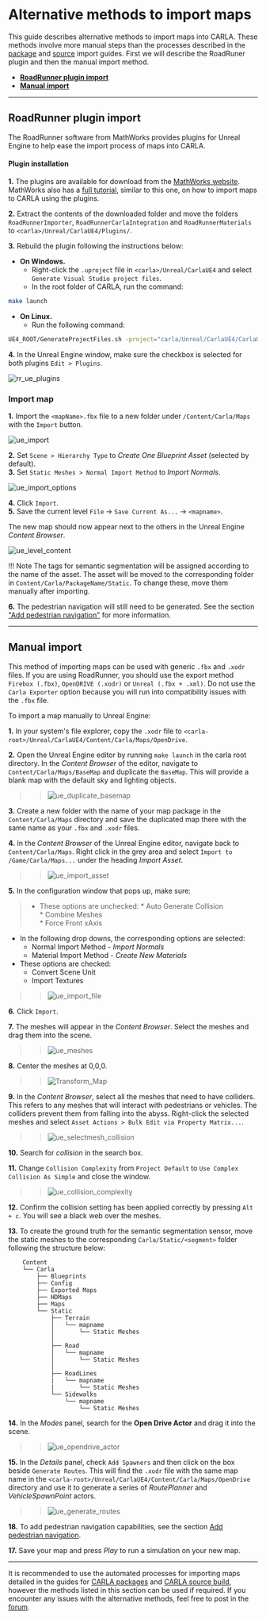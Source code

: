 # Alternative methods to import maps

This guide describes alternative methods to import maps into CARLA. These methods involve more manual steps than the processes described in the [package](tuto_M_add_map_package.md) and [source](tuto_M_add_map_source.md) import guides. First we will describe the RoadRuner plugin and then the manual import method.

- [__RoadRunner plugin import__](#roadrunner-plugin-import)
- [__Manual import__](#manual-import)

---

## RoadRunner plugin import

The RoadRunner software from MathWorks provides plugins for Unreal Engine to help ease the import process of maps into CARLA. 

#### Plugin installation

__1.__ The plugins are available for download from the [MathWorks website](https://www.mathworks.com/help/roadrunner/ug/Downloading-Plugins.html). MathWorks also has a [full tutorial](https://www.mathworks.com/help/roadrunner/ug/Exporting-to-CARLA.html), similar to this one, on how to import maps to CARLA using the plugins.

__2.__ Extract the contents of the downloaded folder and move the folders `RoadRunnerImporter`, `RoadRunnerCarlaIntegration` and `RoadRunnerMaterials` to `<carla>/Unreal/CarlaUE4/Plugins/`.

__3.__ Rebuild the plugin following the instructions below:  

*   __On Windows.__  
	* Right-click the `.uproject` file in `<carla>/Unreal/CarlaUE4` and select `Generate Visual Studio project files`.  
	* In the root folder of CARLA, run the command:

```sh
make launch
```

*   __On Linux.__  
	* Run the following command:  
```sh
UE4_ROOT/GenerateProjectFiles.sh -project="carla/Unreal/CarlaUE4/CarlaUE4.uproject" -game -engine
```

__4.__ In the Unreal Engine window, make sure the checkbox is selected for both plugins `Edit > Plugins`. 

![rr_ue_plugins](img/rr-ue4_plugins.jpg)

### Import map

__1.__ Import the `<mapName>.fbx` file to a new folder under `/Content/Carla/Maps` with the `Import` button.  

![ue_import](img/ue_import_mapname.jpg)

__2.__ Set `Scene > Hierarchy Type` to _Create One Blueprint Asset_ (selected by default).  
__3.__ Set `Static Meshes > Normal Import Method` to _Import Normals_.  

![ue_import_options](img/ue_import_options.jpg)

__4.__ Click `Import`.  
__5.__ Save the current level `File` -> `Save Current As...` -> `<mapname>`.  

The new map should now appear next to the others in the Unreal Engine _Content Browser_.

![ue_level_content](img/ue_level_content.jpg)
</details>

!!! Note
    The tags for semantic segmentation will be assigned according to the name of the asset. The asset will be moved to the corresponding folder in `Content/Carla/PackageName/Static`. To change these, move them manually after importing. 

__6.__ The pedestrian navigation will still need to be generated. See the section ["Add pedestrian navigation"](#add-pedestrian-navigation) for more information.

---

## Manual import 

This method of importing maps can be used with generic `.fbx` and `.xodr` files. If you are using RoadRunner, you should use the export method `Firebox (.fbx)`, `OpenDRIVE (.xodr)` or `Unreal (.fbx + .xml)`. Do not use the `Carla Exporter` option because you will run into compatibility issues with the `.fbx` file. 

To import a map manually to Unreal Engine:

__1.__ In your system's file explorer, copy the `.xodr` file to `<carla-root>/Unreal/CarlaUE4/Content/Carla/Maps/OpenDrive`.

__2.__ Open the Unreal Engine editor by running `make launch` in the carla root directory. In the _Content Browser_ of the editor, navigate to `Content/Carla/Maps/BaseMap` and duplicate the `BaseMap`. This will provide a blank map with the default sky and lighting objects.

>>![ue_duplicate_basemap](img/ue_duplicate_basemap.png)

__3.__ Create a new folder with the name of your map package in the `Content/Carla/Maps` directory and save the duplicated map there with the same name as your `.fbx` and `.xodr` files.

__4.__ In the _Content Browser_ of the Unreal Engine editor, navigate back to `Content/Carla/Maps`. Right click in the grey area and select `Import to /Game/Carla/Maps...` under the heading _Import Asset_.

>>![ue_import_asset](img/ue_import_asset.png)

__5.__ In the configuration window that pops up, make sure:

>- These options are unchecked:
    *   Auto Generate Collision  
    *   Combine Meshes  
    *   Force Front xAxis
- In the following drop downs, the corresponding options are selected:
    *   Normal Import Method - _Import Normals_  
    *   Material Import Method - _Create New Materials_
- These options are checked:
    *   Convert Scene Unit
    *   Import Textures

>>![ue_import_file](img/ue_import_file.jpg)

__6.__ Click `Import`.

__7.__ The meshes will appear in the _Content Browser_. Select the meshes and drag them into the scene.

>>![ue_meshes](img/ue_drag_meshes.jpg)

__8.__ Center the meshes at 0,0,0.

>>![Transform_Map](img/transform.jpg)

__9.__ In the _Content Browser_, select all the meshes that need to have colliders. This refers to any meshes that will interact with pedestrians or vehicles. The colliders prevent them from falling into the abyss. Right-click the selected meshes and select `Asset Actions > Bulk Edit via Property Matrix...`.

>>![ue_selectmesh_collision](img/ue_selectmesh_collision.jpg)

__10.__ Search for _collision_ in the search box.

__11.__ Change `Collision Complexity` from `Project Default` to `Use Complex Collision As Simple` and close the window.

>>![ue_collision_complexity](img/ue_collision_complexity.jpg)

__12.__ Confirm the collision setting has been applied correctly by pressing `Alt + c`. You will see a black web over the meshes.

__13.__ To create the ground truth for the semantic segmentation sensor, move the static meshes to the corresponding `Carla/Static/<segment>` folder following the structure below:

        Content
        └── Carla
            ├── Blueprints
            ├── Config
            ├── Exported Maps
            ├── HDMaps
            ├── Maps
            └── Static
                ├── Terrain
                │   └── mapname
                │       └── Static Meshes
                │
                ├── Road
                │   └── mapname
                │       └── Static Meshes
                │
                ├── RoadLines  
                |   └── mapname
                |       └── Static Meshes
                └── Sidewalks  
                    └── mapname
                        └── Static Meshes

__14.__ In the _Modes_ panel, search for the __Open Drive Actor__ and drag it into the scene.

>>![ue_opendrive_actor](img/ue_opendrive_actor.jpg)

__15.__ In the _Details_ panel, check `Add Spawners` and then click on the box beside `Generate Routes`. This will find the `.xodr` file with the same map name in the `<carla-root>/Unreal/CarlaUE4/Content/Carla/Maps/OpenDrive` directory and use it to generate a series of _RoutePlanner_ and _VehicleSpawnPoint_ actors.

>>![ue_generate_routes](img/ue_generate_routes.png)

__18.__ To add pedestrian navigation capabilities, see the section [Add pedestrian navigation](#add-pedestrian-navigation).

__17.__ Save your map and press _Play_ to run a simulation on your new map.

---

It is recommended to use the automated processes for importing maps detailed in the guides for [CARLA packages](tuto_M_add_map_package.md) and [CARLA source build](tuto_M_add_map_source.md), however the methods listed in this section can be used if required. If you encounter any issues with the alternative methods, feel free to post in the [forum](https://forum.carla.org/).
